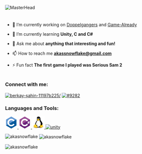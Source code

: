 ![MasterHead](https://i.ibb.co/Hhqzm6X/testbanner.png) 
<h1 align="center"></h1>

- 🔭 I’m currently working on [Doppelgangers](https://sezg.itch.io/doppelgangers) and [Game-Already](https://github.com/akaberkay/Game-Already)

- 🌱 I’m currently learning **Unity, C and C#**

- 💬 Ask me about **anything that interesting and fun!**

- 📫 How to reach me **akassnowflake@gmail.com**

- ⚡ Fun fact **The first game I played was Serious Sam 2**
<h1 align="center"></h1>

<h3 align="left">Connect with me:</h3>
<p align="left">
<a href="https://linkedin.com/in/berkay-şahin-11197b225/" target="blank"><img align="center" src="https://raw.githubusercontent.com/rahuldkjain/github-profile-readme-generator/master/src/images/icons/Social/linked-in-alt.svg" alt="berkay-şahin-11197b225/" height="30" width="40" /></a>
<a href="https://discord.gg/#9282" target="blank"><img align="center" src="https://raw.githubusercontent.com/rahuldkjain/github-profile-readme-generator/master/src/images/icons/Social/discord.svg" alt="#9282" height="30" width="40" /></a>
</p>

<h3 align="left">Languages and Tools:</h3>
<p align="left"> <a href="https://www.cprogramming.com/" target="_blank" rel="noreferrer"> <img src="https://raw.githubusercontent.com/devicons/devicon/master/icons/c/c-original.svg" alt="c" width="40" height="40"/> </a> <a href="https://www.w3schools.com/cs/" target="_blank" rel="noreferrer"> <img src="https://raw.githubusercontent.com/devicons/devicon/master/icons/csharp/csharp-original.svg" alt="csharp" width="40" height="40"/> </a> <a href="https://www.linux.org/" target="_blank" rel="noreferrer"> <img src="https://raw.githubusercontent.com/devicons/devicon/master/icons/linux/linux-original.svg" alt="linux" width="40" height="40"/> </a> <a href="https://unity.com/" target="_blank" rel="noreferrer"> <img src="https://www.vectorlogo.zone/logos/unity3d/unity3d-icon.svg" alt="unity" width="40" height="40"/> </a> </p>

<p><img align="left" src="https://github-readme-stats.vercel.app/api/top-langs?username=akaberkay&show_icons=true&theme=dark&title_color=b6e8f7&text_color=b6e8f7&hide_border=true&locale=en&layout=compact" alt="akasnowflake" /></p>

<p>&nbsp;<img align="center" src="https://github-readme-stats.vercel.app/api?username=akasnowflake&show_icons=true&theme=dark&title_color=b6e8f7&text_color=b6e8f7&bg_color=000000&hide_border=true&locale=en" alt="akasnowflake" /></p>

<p><img align="center" src="https://github-readme-streak-stats.herokuapp.com/?user=akasnowflake&theme=dark" alt="akasnowflake" /></p>

